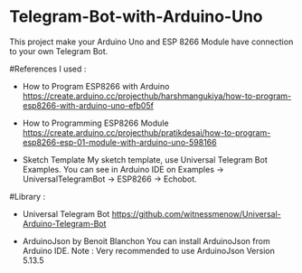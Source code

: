 # Telegram-Bot-with-Arduino-Uno
This project make your Arduino Uno and ESP 8266 Module have connection to your own Telegram Bot.

#References I used :
- How to Program ESP8266 with Arduino
https://create.arduino.cc/projecthub/harshmangukiya/how-to-program-esp8266-with-arduino-uno-efb05f

- How to Programming ESP8266 Module
https://create.arduino.cc/projecthub/pratikdesai/how-to-program-esp8266-esp-01-module-with-arduino-uno-598166

- Sketch Template
My sketch template, use Universal Telegram Bot Examples. You can see in Arduino IDE on Examples -> UniversalTelegramBot -> ESP8266 -> Echobot.


#Library :
- Universal Telegram Bot
https://github.com/witnessmenow/Universal-Arduino-Telegram-Bot

- ArduinoJson by Benoit Blanchon
You can install ArduinoJson from Arduino IDE. 
Note : Very recommended to use ArduinoJson Version 5.13.5
